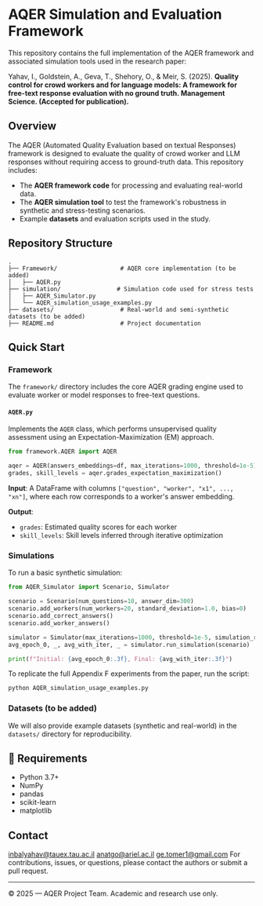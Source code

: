
# AQER Simulation and Evaluation Framework

This repository contains the full implementation of the AQER framework and associated simulation tools used in the research paper:

Yahav, I., Goldstein, A., Geva, T., Shehory, O., & Meir, S. (2025). **Quality control for crowd workers and for language models: A framework for free-text response evaluation with no ground truth. Management Science. (Accepted for publication).**

## Overview

The AQER (Automated Quality Evaluation based on textual Responses) framework is designed to evaluate the quality of crowd worker and LLM responses without requiring access to ground-truth data. This repository includes:

- The **AQER framework code** for processing and evaluating real-world data.
- The **AQER simulation tool** to test the framework's robustness in synthetic and stress-testing scenarios.
- Example **datasets** and evaluation scripts used in the study.

## Repository Structure

```
.
├── Framework/                  # AQER core implementation (to be added)
│   ├── AQER.py
├── simulation/                # Simulation code used for stress tests
│   ├── AQER_Simulator.py
│   └── AQER_simulation_usage_examples.py
├── datasets/                   # Real-world and semi-synthetic datasets (to be added)
├── README.md                   # Project documentation
```


## Quick Start

### Framework

The `framework/` directory includes the core AQER grading engine used to evaluate worker or model responses to free-text questions.

#### `AQER.py`

Implements the `AQER` class, which performs unsupervised quality assessment using an Expectation-Maximization (EM) approach.

```python
from framework.AQER import AQER

aqer = AQER(answers_embeddings=df, max_iterations=1000, threshold=1e-5)
grades, skill_levels = aqer.grades_expectation_maximization()
```

**Input**: A DataFrame with columns `["question", "worker", "x1", ..., "xn"]`, where each row corresponds to a worker's answer embedding.

**Output**:
- `grades`: Estimated quality scores for each worker
- `skill_levels`: Skill levels inferred through iterative optimization


### Simulations

To run a basic synthetic simulation:

```python
from AQER_Simulator import Scenario, Simulator

scenario = Scenario(num_questions=10, answer_dim=300)
scenario.add_workers(num_workers=20, standard_deviation=1.0, bias=0)
scenario.add_correct_answers()
scenario.add_worker_answers()

simulator = Simulator(max_iterations=1000, threshold=1e-5, simulation_repetitions=30)
avg_epoch_0, _, avg_with_iter, _ = simulator.run_simulation(scenario)

print(f"Initial: {avg_epoch_0:.3f}, Final: {avg_with_iter:.3f}")
```

To replicate the full Appendix F experiments from the paper, run the script:
```bash
python AQER_simulation_usage_examples.py
```

### Datasets (to be added)

We will also provide example datasets (synthetic and real-world) in the `datasets/` directory for reproducibility.

## 🧪 Requirements

- Python 3.7+
- NumPy
- pandas
- scikit-learn 
- matplotlib


##  Contact
inbalyahav@tauex.tau.ac.il
anatgo@ariel.ac.il
ge.tomer1@gmail.com
For contributions, issues, or questions, please contact the authors or submit a pull request.

---
© 2025 — AQER Project Team. Academic and research use only.
